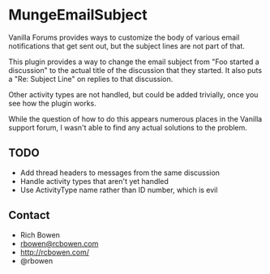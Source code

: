 # MungeEmailSubject

Vanilla Forums provides ways to customize the body of various email notifications that get sent out, but the subject lines are not part of that.

This plugin provides a way to change the email subject from "Foo started a discussion" to the actual title of the discussion that they started.
It also puts a "Re: Subject Line" on replies to that discussion.

Other activity types are not handled, but could be added trivially, once you see how the plugin works.

While the question of how to do this appears numerous places in the Vanilla support forum, I wasn't able to find any actual solutions to the problem.

## TODO

* Add thread headers to messages from the same discussion
* Handle activity types that aren't yet handled
* Use ActivityType name rather than ID number, which is evil

## Contact

* Rich Bowen
* rbowen@rcbowen.com
* http://rcbowen.com/
* @rbowen
